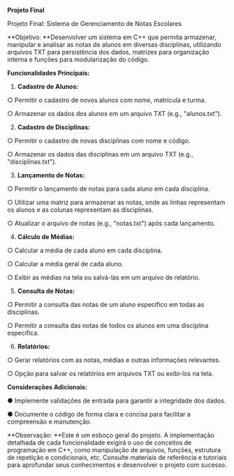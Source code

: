 **Projeto Final**

Projeto Final: Sistema de Gerenciamento de Notas Escolares

**Objetivo: **Desenvolver um sistema em C\+\+ que permita armazenar, manipular e analisar as notas de alunos em diversas disciplinas, utilizando arquivos TXT para persistência dos dados, matrizes para organização interna e funções para modularização do código. 

**Funcionalidades Principais:**

1. **Cadastro de Alunos:**

○ Permitir o cadastro de novos alunos com nome, matrícula e turma. 

○ Armazenar os dados dos alunos em um arquivo TXT \(e.g., "alunos.txt"\). 

2. **Cadastro de Disciplinas:**

○ Permitir o cadastro de novas disciplinas com nome e código. 

○ Armazenar os dados das disciplinas em um arquivo TXT \(e.g., "disciplinas.txt"\). 

3. **Lançamento de Notas:**

○ Permitir o lançamento de notas para cada aluno em cada disciplina. 

○ Utilizar uma matriz para armazenar as notas, onde as linhas representam os alunos e as colunas representam as disciplinas. 

○ Atualizar o arquivo de notas \(e.g., "notas.txt"\) após cada lançamento. 

4. **Cálculo de Médias:**

○ Calcular a média de cada aluno em cada disciplina. 

○ Calcular a média geral de cada aluno. 

○ Exibir as médias na tela ou salvá-las em um arquivo de relatório. 

5. **Consulta de Notas:**

○ Permitir a consulta das notas de um aluno específico em todas as disciplinas. 

○ Permitir a consulta das notas de todos os alunos em uma disciplina específica. 

6. **Relatórios:**

○ Gerar relatórios com as notas, médias e outras informações relevantes. 

○ Opção para salvar os relatórios em arquivos TXT ou exibi-los na tela. 

**Considerações Adicionais:**

● Implemente validações de entrada para garantir a integridade dos dados. 

● Documente o código de forma clara e concisa para facilitar a compreensão e manutenção. 

**Observação: **Este é um esboço geral do projeto. A implementação detalhada de cada funcionalidade exigirá o uso de conceitos de programação em C\+\+, como manipulação de arquivos, funções, estrutura de repetição e condicionais, etc. Consulte materiais de referência e tutoriais para aprofundar seus conhecimentos e desenvolver o projeto com sucesso.



